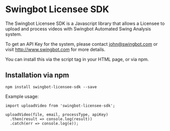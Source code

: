 # Swingbot Licensee SDK

The Swingbot Licensee SDK is a Javascript library that allows
a Licensee to upload and process videos with Swingbot Automated Swing
Analysis system.

To get an API Key for the system, please contact john@swingbot.com or visit http://www.swingbot.com for more details.

You can install this via the script tag in your HTML page, or via npm.

## Installation via npm

```
npm install swingbot-licensee-sdk --save
```

Example usage:

```
import uploadVideo from 'swingbot-licensee-sdk';

uploadVideo(file, email, processType, apiKey)
  .then(result => console.log(result))
  .catch(err => console.log(e));
```
